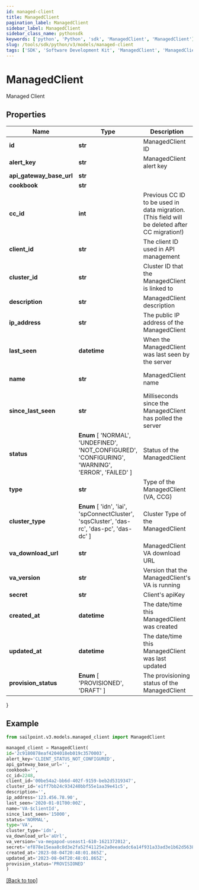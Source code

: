 ```yaml
---
id: managed-client
title: ManagedClient
pagination_label: ManagedClient
sidebar_label: ManagedClient
sidebar_class_name: pythonsdk
keywords: ['python', 'Python', 'sdk', 'ManagedClient', 'ManagedClient'] 
slug: /tools/sdk/python/v3/models/managed-client
tags: ['SDK', 'Software Development Kit', 'ManagedClient', 'ManagedClient']
---
```


# ManagedClient

Managed Client

## Properties

Name | Type | Description | Notes
------------ | ------------- | ------------- | -------------
**id** | **str** | ManagedClient ID | [optional] [readonly] 
**alert_key** | **str** | ManagedClient alert key | [optional] [readonly] 
**api_gateway_base_url** | **str** |  | [optional] 
**cookbook** | **str** |  | [optional] 
**cc_id** | **int** | Previous CC ID to be used in data migration. (This field will be deleted after CC migration!) | [optional] 
**client_id** | **str** | The client ID used in API management | [required]
**cluster_id** | **str** | Cluster ID that the ManagedClient is linked to | [required]
**description** | **str** | ManagedClient description | [required][default to '']
**ip_address** | **str** | The public IP address of the ManagedClient | [optional] [readonly] 
**last_seen** | **datetime** | When the ManagedClient was last seen by the server | [optional] [readonly] 
**name** | **str** | ManagedClient name | [optional] [default to 'VA-$clientId']
**since_last_seen** | **str** | Milliseconds since the ManagedClient has polled the server | [optional] [readonly] 
**status** |  **Enum** [  'NORMAL',    'UNDEFINED',    'NOT_CONFIGURED',    'CONFIGURING',    'WARNING',    'ERROR',    'FAILED' ] | Status of the ManagedClient | [optional] [readonly] 
**type** | **str** | Type of the ManagedClient (VA, CCG) | [required]
**cluster_type** |  **Enum** [  'idn',    'iai',    'spConnectCluster',    'sqsCluster',    'das-rc',    'das-pc',    'das-dc' ] | Cluster Type of the ManagedClient | [optional] [readonly] 
**va_download_url** | **str** | ManagedClient VA download URL | [optional] [readonly] 
**va_version** | **str** | Version that the ManagedClient's VA is running | [optional] [readonly] 
**secret** | **str** | Client's apiKey | [optional] 
**created_at** | **datetime** | The date/time this ManagedClient was created | [optional] 
**updated_at** | **datetime** | The date/time this ManagedClient was last updated | [optional] 
**provision_status** |  **Enum** [  'PROVISIONED',    'DRAFT' ] | The provisioning status of the ManagedClient | [optional] [readonly] 
}

## Example

```python
from sailpoint.v3.models.managed_client import ManagedClient

managed_client = ManagedClient(
id='2c9180878eaf4204018eb019c3570003',
alert_key='CLIENT_STATUS_NOT_CONFIGURED',
api_gateway_base_url='',
cookbook='',
cc_id=2248,
client_id='00be54a2-bb6d-402f-9159-beb2d5319347',
cluster_id='e1ff7bb24c934240bbf55e1aa39e41c5',
description='',
ip_address='123.456.78.90',
last_seen='2020-01-01T00:00Z',
name='VA-$clientId',
since_last_seen='15000',
status='NORMAL',
type='VA',
cluster_type='idn',
va_download_url='aUrl',
va_version='va-megapod-useast1-610-1621372012',
secret='ef878e15eaa8c8d3e2fa52f41125e2a0eeadadc6a14f931a33ad3e1b62d56381',
created_at='2023-08-04T20:48:01.865Z',
updated_at='2023-08-04T20:48:01.865Z',
provision_status='PROVISIONED'
)

```
[[Back to top]](#) 

